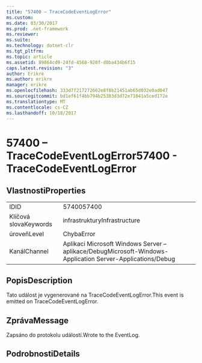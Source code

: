 ```yaml
---
title: "57400 – TraceCodeEventLogError"
ms.custom: 
ms.date: 03/30/2017
ms.prod: .net-framework
ms.reviewer: 
ms.suite: 
ms.technology: dotnet-clr
ms.tgt_pltfrm: 
ms.topic: article
ms.assetid: 89864cd9-24fd-4568-920f-d0ba434b6f15
caps.latest.revision: "3"
author: Erikre
ms.author: erikre
manager: erikre
ms.openlocfilehash: 333d7f217272662e8f8b21451ab65d032e0ad047
ms.sourcegitcommit: bd1ef61f4bb794b25383d3d72e71041a5ced172e
ms.translationtype: MT
ms.contentlocale: cs-CZ
ms.lasthandoff: 10/18/2017
---
```

# <a name="57400---tracecodeeventlogerror"></a><span data-ttu-id="e83da-102">57400 – TraceCodeEventLogError</span><span class="sxs-lookup"><span data-stu-id="e83da-102">57400 - TraceCodeEventLogError</span></span>
## <a name="properties"></a><span data-ttu-id="e83da-103">Vlastnosti</span><span class="sxs-lookup"><span data-stu-id="e83da-103">Properties</span></span>  
  
|||  
|-|-|  
|<span data-ttu-id="e83da-104">ID</span><span class="sxs-lookup"><span data-stu-id="e83da-104">ID</span></span>|<span data-ttu-id="e83da-105">57400</span><span class="sxs-lookup"><span data-stu-id="e83da-105">57400</span></span>|  
|<span data-ttu-id="e83da-106">Klíčová slova</span><span class="sxs-lookup"><span data-stu-id="e83da-106">Keywords</span></span>|<span data-ttu-id="e83da-107">infrastruktury</span><span class="sxs-lookup"><span data-stu-id="e83da-107">Infrastructure</span></span>|  
|<span data-ttu-id="e83da-108">úroveň</span><span class="sxs-lookup"><span data-stu-id="e83da-108">Level</span></span>|<span data-ttu-id="e83da-109">Chyba</span><span class="sxs-lookup"><span data-stu-id="e83da-109">Error</span></span>|  
|<span data-ttu-id="e83da-110">Kanál</span><span class="sxs-lookup"><span data-stu-id="e83da-110">Channel</span></span>|<span data-ttu-id="e83da-111">Aplikaci Microsoft Windows Server – aplikace/Debug</span><span class="sxs-lookup"><span data-stu-id="e83da-111">Microsoft-Windows-Application Server-Applications/Debug</span></span>|  
  
## <a name="description"></a><span data-ttu-id="e83da-112">Popis</span><span class="sxs-lookup"><span data-stu-id="e83da-112">Description</span></span>  
 <span data-ttu-id="e83da-113">Tato událost je vygenerované na TraceCodeEventLogError.</span><span class="sxs-lookup"><span data-stu-id="e83da-113">This event is emitted on TraceCodeEventLogError.</span></span>  
  
## <a name="message"></a><span data-ttu-id="e83da-114">Zpráva</span><span class="sxs-lookup"><span data-stu-id="e83da-114">Message</span></span>  
 <span data-ttu-id="e83da-115">Zapsáno do protokolu událostí.</span><span class="sxs-lookup"><span data-stu-id="e83da-115">Wrote to the EventLog.</span></span>  
  
## <a name="details"></a><span data-ttu-id="e83da-116">Podrobnosti</span><span class="sxs-lookup"><span data-stu-id="e83da-116">Details</span></span>
